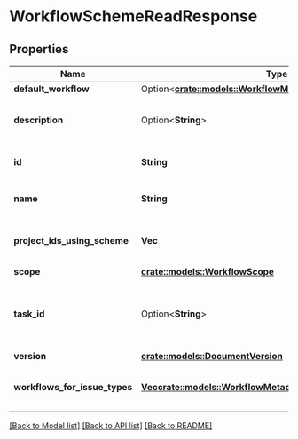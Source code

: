 # WorkflowSchemeReadResponse

## Properties

Name | Type | Description | Notes
------------ | ------------- | ------------- | -------------
**default_workflow** | Option<[**crate::models::WorkflowMetadataRestModel**](WorkflowMetadataRestModel.md)> |  | [optional]
**description** | Option<**String**> | The description of the workflow scheme. | [optional]
**id** | **String** | The ID of the workflow scheme. | 
**name** | **String** | The name of the workflow scheme. | 
**project_ids_using_scheme** | **Vec<String>** | The IDs of projects using the workflow scheme. | 
**scope** | [**crate::models::WorkflowScope**](WorkflowScope.md) |  | 
**task_id** | Option<**String**> | Indicates if there's an [asynchronous task](#async-operations) for this workflow scheme. | [optional]
**version** | [**crate::models::DocumentVersion**](DocumentVersion.md) |  | 
**workflows_for_issue_types** | [**Vec<crate::models::WorkflowMetadataAndIssueTypeRestModel>**](WorkflowMetadataAndIssueTypeRestModel.md) | Mappings from workflows to issue types. | 

[[Back to Model list]](../README.md#documentation-for-models) [[Back to API list]](../README.md#documentation-for-api-endpoints) [[Back to README]](../README.md)



